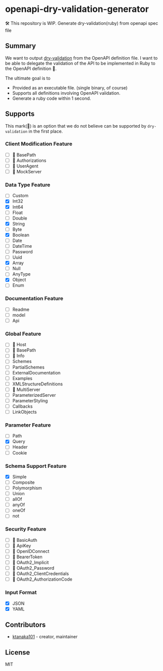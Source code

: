 # openapi-dry-validation-generator

🛠 This repository is WIP.
Generate dry-validation(ruby) from openapi spec file

## Summary

We want to output [dry-validation](https://github.com/dry-rb/dry-validation) from the OpenAPI definition file.
I want to be able to delegate the validation of the API to be implemented in Ruby to the OpenAPI definition 🚀.

The ultimate goal is to
- Provided as an executable file. (single binary, of course)
- Supports all definitions involving OpenAPI validation.
- Generate a ruby code within 1 second.

## Supports

This mark(🚫) is an option that we do not believe can be supported by `dry-validation` in the first place.

### Client Modification Feature

- [ ] 🚫 BasePath
- [ ] 🚫 Authorizations
- [ ] 🚫 UserAgent
- [ ] 🚫 MockServer

### Data Type Feature

- [ ] Custom
- [x] Int32
- [x] Int64
- [ ] Float
- [ ] Double
- [x] String
- [ ] Byte
- [x] Boolean
- [ ] Date
- [ ] DateTime
- [ ] Password
- [ ] Uuid
- [x] Array
- [ ] Null
- [ ] AnyType
- [x] Object
- [ ] Enum

### Documentation Feature

- [ ] Readme
- [ ] model
- [ ] Api

### Global Feature

- [ ] 🚫 Host
- [ ] 🚫 BasePath
- [ ] 🚫 Info
- [ ] Schemes
- [ ] PartialSchemes
- [ ] ExternalDocumentation
- [ ] Examples
- [ ] XMLStructureDefinitions
- [ ] 🚫 MultiServer
- [ ] ParameterizedServer
- [ ] ParameterStyling
- [ ] Callbacks
- [ ] LinkObjects

### Parameter Feature

- [ ] Path
- [x] Query
- [ ] Header
- [ ] Cookie

### Schema Support Feature

- [x] Simple
- [ ] Composite
- [ ] Polymorphism
- [ ] Union
- [ ] allOf
- [ ] anyOf
- [ ] oneOf
- [ ] not

### Security Feature

- [ ] 🚫 BasicAuth
- [ ] 🚫 ApiKey
- [ ] 🚫 OpenIDConnect
- [ ] 🚫 BearerToken
- [ ] 🚫 OAuth2_Implicit
- [ ] 🚫 OAuth2_Password
- [ ] 🚫 OAuth2_ClientCredentials
- [ ] 🚫 OAuth2_AuthorizationCode

### Input Format

- [x] JSON
- [x] YAML

## Contributors

- [ktanaka101](https://github.com/ktanaka101) - creator, maintainer

## License

MIT
